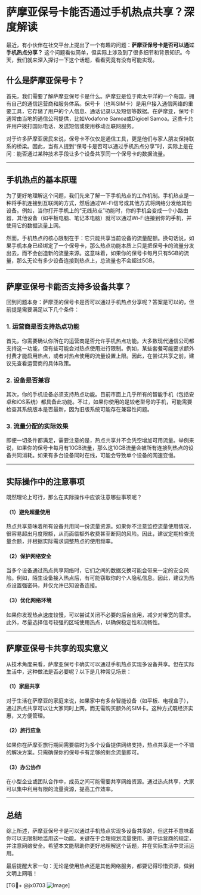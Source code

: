 # 萨摩亚保号卡能否通过手机热点共享？深度解读

最近，有小伙伴在社交平台上提出了一个有趣的问题：**萨摩亚保号卡是否可以通过手机热点分享？** 这个问题看似简单，但实际上涉及到了很多细节和背景知识。今天，我们就来深入探讨一下这个话题，看看究竟有没有可能实现。

## 什么是萨摩亚保号卡？

首先，我们需要了解萨摩亚保号卡是什么。萨摩亚是位于南太平洋的一个岛国，拥有自己的通信运营商和服务体系。保号卡（也叫SIM卡）是用户接入通信网络的重要工具，它存储了用户的个人信息、通话记录以及短信等数据。在萨摩亚，保号卡通常由当地的通信公司提供，比如Vodafone Samoa或Digicel Samoa。这些卡允许用户拨打国际电话、发送短信或使用移动互联网服务。

对于许多萨摩亚居民来说，保号卡不仅仅是通信工具，更是他们与家人朋友保持联系的桥梁。因此，当有人提到“保号卡是否可以通过手机热点分享”时，实际上是在问：能否通过某种技术手段让多个设备共享同一个保号卡的数据流量。

---

## 手机热点的基本原理

为了更好地理解这个问题，我们先来了解一下手机热点的工作机制。手机热点是一种将手机连接到互联网的方式，然后通过Wi-Fi信号或其他方式将网络分发给其他设备。例如，当你打开手机上的“无线热点”功能时，你的手机会变成一个小路由器，其他设备（如平板电脑、笔记本电脑）就可以通过Wi-Fi连接到你的手机，并使用它的数据流量上网。

然而，手机热点的核心限制在于：它只能共享当前设备的流量配额。换句话说，如果手机本身已经绑定了一个保号卡，那么热点功能本质上只是把保号卡的流量分发出去，而不会创造新的流量来源。这意味着，如果你的保号卡每月只有5GB的流量，那么无论有多少设备连接到热点上，总流量也不会超过5GB。

---

## 萨摩亚保号卡能否支持多设备共享？

回到问题本身：萨摩亚的保号卡是否可以通过手机热点分享呢？答案是可以的，但前提是需要满足以下几个条件：

### 1. **运营商是否支持热点功能**
   首先，你需要确认你所在的运营商是否允许手机热点功能。大多数现代通信公司都支持这一功能，但有些可能会对热点使用进行限制。例如，某些套餐可能要求额外付费才能启用热点，或者对热点使用的流量设置上限。因此，在尝试共享之前，建议先查看运营商的具体政策。

### 2. **设备是否兼容**
   其次，你的手机设备必须支持热点功能。目前市面上几乎所有的智能手机（包括安卓和iOS系统）都具备此功能。不过，如果你使用的是较老型号的手机，可能需要检查其系统版本是否最新，因为旧版系统可能存在兼容性问题。

### 3. **流量分配的实际效果**
   即便一切条件都满足，需要注意的是，热点共享并不会凭空增加可用流量。举例来说，如果你的保号卡每月有10GB流量，那么这10GB流量会被所有连接到热点的设备共同消耗。如果有多台设备同时在线，可能会导致单个设备的网速变慢。

---

## 实际操作中的注意事项

既然理论上可行，那么在实际操作中应该注意哪些事项呢？

#### （1）避免超量使用
   热点共享意味着所有设备共用同一份流量资源。如果你不注意监控流量使用情况，很容易超出月度限额，从而面临额外收费甚至断网的风险。因此，建议定期检查流量余额，并根据实际需求调整热点的使用频率。

#### （2）保护网络安全
   当多个设备通过热点共享网络时，它们之间的数据交换可能会带来一定的安全风险。例如，陌生设备接入热点后，有可能窃取你的个人隐私信息。因此，建议为热点设置强密码，并仅允许已知设备连接。

#### （3）优化网络环境
   如果你发现热点速度较慢，可以尝试关闭不必要的后台应用，减少对带宽的需求。此外，尽量选择信号较强的区域使用热点，以确保稳定性和流畅性。

---

## 萨摩亚保号卡共享的现实意义

从技术角度来看，萨摩亚保号卡确实可以通过手机热点实现多设备共享。但在实际生活中，这种做法是否必要呢？以下是几种常见场景：

#### （1）家庭共享
   对于生活在萨摩亚的家庭来说，如果家中有多台智能设备（如平板、电视盒子），通过热点共享可以让大家同时上网，而无需购买额外的SIM卡。这种方式既经济实惠，又方便管理。

#### （2）旅行应急
   如果你在萨摩亚旅行期间需要临时为多个设备提供网络支持，热点共享是一个不错的解决方案。只需确保你的保号卡有足够的剩余流量即可。

#### （3）办公协作
   在小型企业或团队合作中，成员之间可能需要共享网络资源。通过热点共享，大家可以集中利用有限的流量资源，提高工作效率。

---

## 总结

综上所述，萨摩亚保号卡是可以通过手机热点实现多设备共享的，但这并不意味着你可以无限制地滥用这一功能。关键在于合理规划流量使用、遵守运营商的规定，并注意网络安全。希望本文能帮助你更好地理解这个话题，并在实际生活中灵活运用。

最后提醒大家一句：无论是使用热点还是其他网络服务，都要记得珍惜资源，做到文明上网哦！

[TG💪+ @jx0703 ![Image](https://github.com/user-attachments/assets/dbca1d08-cadb-493c-b0ec-ad6f7a83f270)]